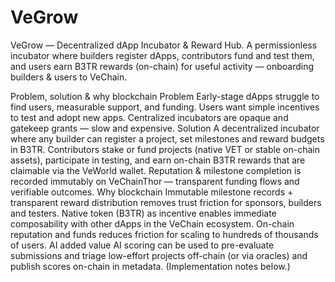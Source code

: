 # VeGrow
VeGrow — Decentralized dApp Incubator &amp; Reward Hub. A permissionless incubator where builders register dApps, contributors fund and test them, and users earn B3TR rewards (on-chain) for useful activity — onboarding builders &amp; users to VeChain.



Problem, solution & why blockchain
Problem
Early-stage dApps struggle to find users, measurable support, and funding.
Users want simple incentives to test and adopt new apps.
Centralized incubators are opaque and gatekeep grants — slow and expensive.
Solution
A decentralized incubator where any builder can register a project, set milestones and reward budgets in B3TR.
Contributors stake or fund projects (native VET or stable on-chain assets), participate in testing, and earn on-chain B3TR rewards that are claimable via the VeWorld wallet.
Reputation & milestone completion is recorded immutably on VeChainThor — transparent funding flows and verifiable outcomes.
Why blockchain
Immutable milestone records + transparent reward distribution removes trust friction for sponsors, builders and testers.
Native token (B3TR) as incentive enables immediate composability with other dApps in the VeChain ecosystem.
On-chain reputation and funds reduces friction for scaling to hundreds of thousands of users.
AI added value
AI scoring can be used to pre-evaluate submissions and triage low-effort projects off-chain (or via oracles) and publish scores on-chain in metadata. (Implementation notes below.)
